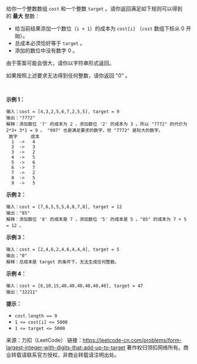 给你一个整数数组 ```cost``` 和一个整数 ```target``` 。请你返回满足如下规则可以得到的 **最大** 整数：

* 给当前结果添加一个数位（```i + 1```）的成本为 ```cost[i]``` （```cost``` 数组下标从 0 开始）。
* 总成本必须恰好等于 ```target``` 。
* 添加的数位中没有数字 0 。

由于答案可能会很大，请你以字符串形式返回。

如果按照上述要求无法得到任何整数，请你返回 "0" 。

 

**示例 1：**
```
输入：cost = [4,3,2,5,6,7,2,5,5], target = 9
输出："7772"
解释：添加数位 '7' 的成本为 2 ，添加数位 '2' 的成本为 3 。所以 "7772" 的代价为 2*3+ 3*1 = 9 。 "997" 也是满足要求的数字，但 "7772" 是较大的数字。
 数字     成本
  1  ->   4
  2  ->   3
  3  ->   2
  4  ->   5
  5  ->   6
  6  ->   7
  7  ->   2
  8  ->   5
  9  ->   5
```
**示例 2：**
```
输入：cost = [7,6,5,5,5,6,8,7,8], target = 12
输出："85"
解释：添加数位 '8' 的成本是 7 ，添加数位 '5' 的成本是 5 。"85" 的成本为 7 + 5 = 12 。
```
**示例 3：**
```
输入：cost = [2,4,6,2,4,6,4,4,4], target = 5
输出："0"
解释：总成本是 target 的条件下，无法生成任何整数。
```
**示例 4：**
```
输入：cost = [6,10,15,40,40,40,40,40,40], target = 47
输出："32211"
```

**提示：**

* ```cost.length == 9```
* ```1 <= cost[i] <= 5000```
* ```1 <= target <= 5000```

来源：力扣（LeetCode）
链接：https://leetcode-cn.com/problems/form-largest-integer-with-digits-that-add-up-to-target
著作权归领扣网络所有。商业转载请联系官方授权，非商业转载请注明出处。
